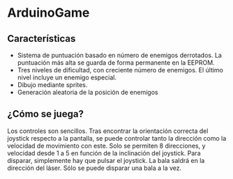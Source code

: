 # ArduinoGame
## Características
* Sistema de puntuación basado en número de enemigos derrotados. La puntuación más alta se guarda de forma permanente en la EEPROM.
* Tres niveles de dificultad, con creciente número de enemigos. El último nivel incluye un enemigo especial.
* Dibujo mediante sprites.
* Generación aleatoria de la posición de enemigos
## ¿Cómo se juega?
Los controles son sencillos. Tras encontrar la orientación correcta del joystick respecto a la pantalla, se puede controlar tanto la dirección como la velocidad de movimiento con este. Solo se permiten 8 direcciones, y velocidad desde 1 a 5 en función de la inclinación del joystick. Para disparar, simplemente hay que pulsar el joystick. La bala saldrá en la dirección del láser. Sólo se puede disparar una bala a la vez.
